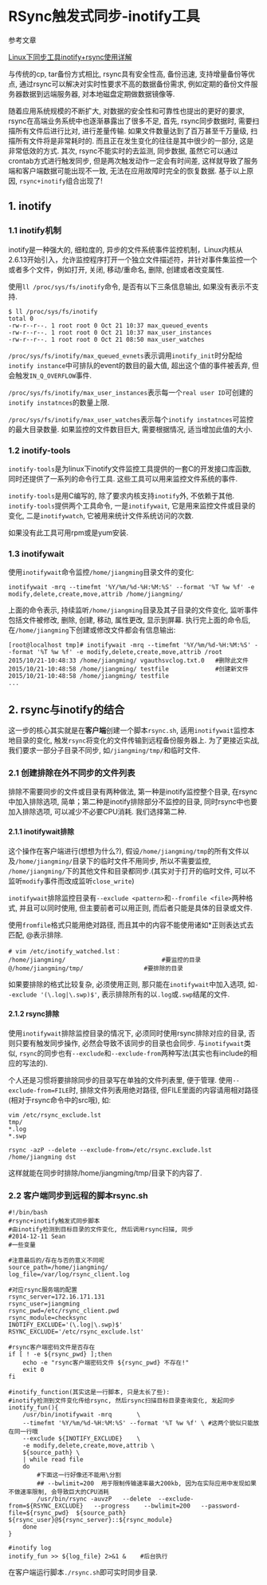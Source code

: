 # RSync触发式同步-inotify工具

参考文章

[Linux下同步工具inotify+rsync使用详解](http://seanlook.com/2014/12/12/rsync_inotify_setup/)

与传统的cp, tar备份方式相比, rsync具有安全性高, 备份迅速, 支持增量备份等优点, 通过rsync可以解决对实时性要求不高的数据备份需求, 例如定期的备份文件服务器数据到远端服务器, 对本地磁盘定期做数据镜像等.

随着应用系统规模的不断扩大, 对数据的安全性和可靠性也提出的更好的要求, rsync在高端业务系统中也逐渐暴露出了很多不足, 首先, rsync同步数据时, 需要扫描所有文件后进行比对, 进行差量传输. 如果文件数量达到了百万甚至千万量级, 扫描所有文件将是非常耗时的. 而且正在发生变化的往往是其中很少的一部分, 这是非常低效的方式. 其次, rsync不能实时的去监测, 同步数据, 虽然它可以通过crontab方式进行触发同步, 但是两次触发动作一定会有时间差, 这样就导致了服务端和客户端数据可能出现不一致, 无法在应用故障时完全的恢复数据. 基于以上原因, `rsync+inotify`组合出现了!

## 1. inotify

### 1.1 inotify机制

inotify是一种强大的, 细粒度的, 异步的文件系统事件监控机制，Linux内核从2.6.13开始引入，允许监控程序打开一个独立文件描述符，并针对事件集监控一个或者多个文件，例如打开, 关闭, 移动/重命名, 删除, 创建或者改变属性.

使用`ll /proc/sys/fs/inotify`命令, 是否有以下三条信息输出, 如果没有表示不支持.

```shell
$ ll /proc/sys/fs/inotify
total 0
-rw-r--r--. 1 root root 0 Oct 21 10:37 max_queued_events
-rw-r--r--. 1 root root 0 Oct 21 10:37 max_user_instances
-rw-r--r--. 1 root root 0 Oct 21 08:50 max_user_watches
```

`/proc/sys/fs/inotify/max_queued_evnets`表示调用`inotify_init`时分配给`inotify instance`中可排队的event的数目的最大值, 超出这个值的事件被丢弃, 但会触发`IN_Q_OVERFLOW`事件.

`/proc/sys/fs/inotify/max_user_instances`表示每一个`real user ID`可创建的`inotify instatnces`的数量上限.

`/proc/sys/fs/inotify/max_user_watches`表示每个`inotify instatnces`可监控的最大目录数量. 如果监控的文件数目巨大, 需要根据情况, 适当增加此值的大小.

### 1.2 inotify-tools

`inotify-tools`是为linux下inotify文件监控工具提供的一套C的开发接口库函数, 同时还提供了一系列的命令行工具. 这些工具可以用来监控文件系统的事件.

`inotify-tools`是用C编写的, 除了要求内核支持`inotify`外, 不依赖于其他. `inotify-tools`提供两个工具命令, 一是`inotifywait`, 它是用来监控文件或目录的变化, 二是`inotifywatch`, 它被用来统计文件系统访问的次数.

如果没有此工具可用rpm或是yum安装.

### 1.3 inotifywait

使用`inotifywait`命令监控`/home/jiangming`目录文件的变化:

```
inotifywait -mrq --timefmt '%Y/%m/%d-%H:%M:%S' --format '%T %w %f' -e modify,delete,create,move,attrib /home/jiangming/
```

上面的命令表示, 持续监听`/home/jiangming`目录及其子目录的文件变化, 监听事件包括文件被修改, 删除, 创建, 移动, 属性更改, 显示到屏幕. 执行完上面的命令后, 在`/home/jiangming`下创建或修改文件都会有信息输出:

```
[root@localhost tmp]# inotifywait -mrq --timefmt '%Y/%m/%d-%H:%M:%S' --format '%T %w %f' -e modify,delete,create,move,attrib /root
2015/10/21-10:48:33 /home/jiangming/ vgauthsvclog.txt.0   #删除此文件
2015/10/21-10:48:58 /home/jiangming/ testfile             #创建新文件
2015/10/21-10:48:58 /home/jiangming/ testfile
...
```

## 2. rsync与inotify的结合

这一步的核心其实就是在**客户端**创建一个脚本`rsync.sh`, 适用`inotifywait`监控本地目录的变化, 触发`rsync`将变化的文件传输到远程备份服务器上. 为了更接近实战, 我们要求一部分子目录不同步, 如`/jiangming/tmp/`和临时文件.

### 2.1 创建排除在外不同步的文件列表

排除不需要同步的文件或目录有两种做法, 第一种是inotify监控整个目录, 在rsync中加入排除选项, 简单；第二种是inotify排除部分不监控的目录, 同时rsync中也要加入排除选项, 可以减少不必要CPU消耗. 我们选择第二种.

#### 2.1.1 inotifywait排除

这个操作在客户端进行(想想为什么?), 假设`/home/jiangming/tmp`的所有文件以及`/home/jiangming/`目录下的临时文件不用同步, 所以不需要监控, `/home/jiangming/`下的其他文件和目录都同步.(其实对于打开的临时文件, 可以不监听`modify`事件而改成监听`close_write`)

`inotifywait`排除监控目录有`--exclude <pattern>`和`--fromfile <file>`两种格式, 并且可以同时使用, 但主要前者可以用正则, 而后者只能是具体的目录或文件.

使用`fromfile`格式只能用绝对路径, 而且其中的内容不能使用诸如*正则表达式去匹配, @表示排除.

```
# vim /etc/inotify_watched.lst：
/home/jiangming/                           #要监控的目录
@/home/jiangming/tmp/                 #要排除的目录
```

如果要排除的格式比较复杂, 必须使用正则, 那只能在`inotifywait`中加入选项, 如`--exclude '(\.log|\.swp)$'`, 表示排除所有的以`.log`或`.swp`结尾的文件.

#### 2.1.2 rsync排除

使用`inotifywait`排除监控目录的情况下, 必须同时使用rsync排除对应的目录, 否则只要有触发同步操作, 必然会导致不该同步的目录也会同步. 与`inotifywait`类似, `rsync`的同步也有`--exclude`和`--exclude-from`两种写法(其实也有include的相应的写法的).

个人还是习惯将要排除同步的目录写在单独的文件列表里, 便于管理. 使用`--exclude-from=FILE`时, 排除文件列表用绝对路径, 但FILE里面的内容请用相对路径(相对于rsync命令中的src哦), 如:

```
vim /etc/rsync_exclude.lst
tmp/
*.log
*.swp
```

```
rsync -azP --delete --exclude-from=/etc/rsync.exclude.lst /home/jiangming dst
```

这样就能在同步时排除/home/jiangming/tmp/目录下的内容了.

### 2.2 客户端同步到远程的脚本rsync.sh

```shell
#!/bin/bash
#rsync+inotify触发式同步脚本
#由inotify检测到目标目录的文件变化, 然后调用rsync扫描, 同步
#2014-12-11 Sean
#一些变量

#注意最后的/存在与否的意义不同呢
source_path=/home/jiangming/      
log_file=/var/log/rsync_client.log

#对应rsync服务端的配置
rsync_server=172.16.171.131
rsync_user=jiangming
rsync_pwd=/etc/rsync_client.pwd
rsync_module=checksync
INOTIFY_EXCLUDE='(\.log|\.swp)$'
RSYNC_EXCLUDE='/etc/rsync_exclude.lst'

#rsync客户端密码文件是否存在
if [ ! -e ${rsync_pwd} ];then
    echo -e "rsync客户端密码文件 ${rsync_pwd} 不存在!"
    exit 0
fi

#inotify_function(其实这是一行脚本, 只是太长了些):
#inotify检测到文件变化传给rsync, 然后rsync扫描目标目录查询变化, 发起同步
inotify_fun(){
    /usr/bin/inotifywait -mrq		\
    --timefmt '%Y/%m/%d-%H:%M:%S' --format '%T %w %f' \ #这两个貌似只能放在同一行哦
    --exclude ${INOTIFY_EXCLUDE}  	\
    -e modify,delete,create,move,attrib	\
    ${source_path} \
    | while read file
	do
        #下面这一行好像还不能用\分割
        ## --bwlimit=200  用于限制传输速率最大200kb, 因为在实际应用中发现如果不做速率限制, 会导致巨大的CPU消耗
	    /usr/bin/rsync -auvzP   --delete  --exclude-from=${RSYNC_EXCLUDE}   --progress    --bwlimit=200   --password-file=${rsync_pwd}  ${source_path}    ${rsync_user}@${rsync_server}::${rsync_module} 
	done
}

#inotify log
inotify_fun >> ${log_file} 2>&1 &    #后台执行
```

在客户端运行脚本`./rsync.sh`即可实时同步目录.

